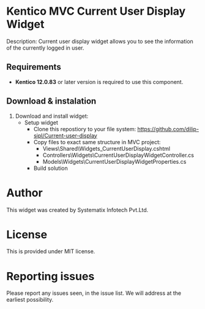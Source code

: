 # Kentico MVC Current User Display Widget
Description: Current user display widget allows you to see the information of the currently logged in user.

## Requirements
* **Kentico 12.0.83** or later version is required to use this component.

## Download & instalation
1. Download and install widget:
    * Setup widget
        * Clone this repostiory to your file system: https://github.com/dilip-sipl/Current-user-display
        * Copy files to exact same structure in MVC project:
            * Views\Shared\Widgets\_CurrentUserDisplay.cshtml
            * Controllers\Widgets\CurrentUserDisplayWidgetController.cs
			* Models\Widgets\CurrentUserDisplayWidgetProperties.cs
        * Build solution
		
# Author
This widget was created by Systematix Infotech Pvt.Ltd.

# License
This is provided under MIT license.

# Reporting issues
Please report any issues seen, in the issue list. We will address at the earliest possibility.
